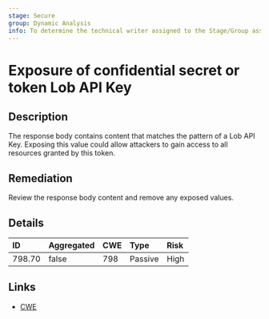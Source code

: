 ```yaml
---
stage: Secure
group: Dynamic Analysis
info: To determine the technical writer assigned to the Stage/Group associated with this page, see https://handbook.gitlab.com/handbook/product/ux/technical-writing/#assignments
---
```


# Exposure of confidential secret or token Lob API Key

## Description

The response body contains content that matches the pattern of a Lob API Key.
Exposing this value could allow attackers to gain access to all resources granted by this token.

## Remediation

Review the response body content and remove any exposed values.

## Details

| ID | Aggregated | CWE | Type | Risk |
|:---|:--------|:--------|:--------|:--------|
| 798.70 | false | 798 | Passive | High |

## Links

- [CWE](https://cwe.mitre.org/data/definitions/798.html)
